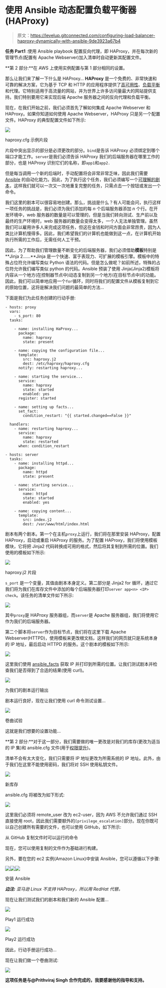 # 使用 Ansible 动态配置负载平衡器(HAProxy)

> 原文：<https://levelup.gitconnected.com/configuring-load-balancer-haproxy-dynamically-with-ansible-9de3923a67b4>

**任务 Part1** :使用 Ansible playbook 配置反向代理，即 HAProxy，并在每次新的管理节点(配置有 Apache Webserver)加入清单时自动更新其配置文件。

**第 2 部分:**在 AWS 上使用实例配置与第 1 部分相同的设置。

那么让我们来了解一下什么是 HAProxy… **HAProxy** 是一个免费的、非常快速和可靠的解决方案，它为基于 TCP 和 HTTP 的应用程序提供了[高可用性](http://en.wikipedia.org/wiki/High_availability)、[负载平衡](http://en.wikipedia.org/wiki/Load_balancer)和代理。它特别适用于高流量的网站，并为世界上许多访问量最大的网站提供支持。我们特别要用它来实现后端 Apache 服务器之间的反向代理和负载平衡。

现在，在我们开始之前，我们必须首先了解如何集成 Apache Webserver 和 HAProxy。如果你知道如何使用 Apache Webserver，HAProxy 只是另一个配置文件。HAProxy 的典型配置文件如下所示:

![](img/ac501f1c27af49582b0d93a7d96a1d7e.png)

haproxy.cfg 示例片段

片段中突出显示的部分是必须更改的部分。`bind`是告诉 HAProxy 必须绑定到哪个端口才能工作。`server`是我们必须告诉 HAProxy 我们的后端服务器在哪里工作的部分，也是 HAProxy 识别它们的名称，即`app1`和`app2.`

但是每当调用一个新的后端时，手动配置将会非常非常乏味，因此我们需要 [Ansible](https://divya-kurothe.medium.com/automation-with-ansible-6661c61a3cee) 的自动化能力。因此，为了执行这个任务，我们必须编写一个[可理解的剧本](https://prithvirajsingh1604.medium.com/configuring-hadoop-with-ansible-how-to-write-a-play-book-24bd9a3648bc)，这样我们就可以一次又一次地重复完整的任务，只需点击一个按钮或发出一个命令。

我们这里的剧本可以很容易地创建。那么，挑战是什么？有人可能会问，执行这样一项任务的挑战是，我们必须为我们添加的每 *n* 个后端服务器添加 *n* 个行。在开发环境中，web 服务器的数量是可以管理的，但是当我们转向测试、生产前以及最终的生产环境时，web 服务器的数量会变得太多，一个人无法单独管理。虽然我们可以雇用许多人来完成这项任务，但这在金钱和时间方面会非常昂贵，因为人类比计算机慢得多。因此，我们希望我们的计算机也能做到这一点，在计算机开始执行所需的工作后，无需任何人工干预。

因此，为了帮助我们管理数量不断变化的后端服务器，我们必须借助**模板**特别是**Jinja 2……**Jinja 是一个快速、富于表现力、可扩展的模板引擎。模板中的特殊占位符允许编写类似 Python 语法的代码。但是怎么做呢？如前所述，特殊的占位符允许我们编写类似 python 的代码。Ansible 预装了使用 Jinja(Jinja2)模板将内容从一个地方(在控制器节点中)动态复制到另一个地方(在目标节点中)的功能。因此，我们可以简单地应用一个`for`循环，同时将我们的配置文件从模板复制到它的原始位置，这将是解决我们问题的最简单的方法…

下面是我们为此任务创建的行动手册:

```
- hosts: proxy
  vars:
    - s_port: 80
  tasks:

    - name: installing HaProxy...
      package:
        name: haproxy
        state: present

    - name: copying the configuration file...
      template:
        src: haproxy.j2
        dest: /etc/haproxy/haproxy.cfg
      notify: restarting haproxy... 

    - name: starting the service...
      service:
        name: haproxy
        state: started
        enabled: yes
      register: started

    - name: setting up facts...
      set_fact:
        condition_restart: "{{ started.changed==False }}"

  handlers:
    - name: restarting haproxy...
      service: 
        name: haproxy
        state: restarted
      when: condition_restart

- hosts: server
  tasks:
    - name: installing httpd...
      package:
        name: httpd
        state: present

    - name: starting service...
      service:
        name: httpd
        state: started
        enabled: yes

    - name: copying content...
      template:
        src: index.j2
        dest: /var/www/html/index.html
```

剧本有两个剧本。第一个在主机`proxy`上运行，我们将在那里安装 HAProxy，配置 HAProxy，启动或重启 HAProxy 的服务。为了配置 HAProxy，我们将使用模板模块，它将把 Jinja2 代码转换成可用的格式，然后将其复制到所需的位置。我们使用的模板如下所示:

![](img/183e7be6446dc79647eaa87588b8552d.png)

haproxy.j2 片段

`s_port` 是一个变量，其值由剧本本身定义。第二部分是 Jinja2 for 循环，通过它我们将为我们在库存文件中添加的每个后端服务器打印`server app<n> <IP> check`。该任务的清单文件如下所示:

![](img/e6a20088cb6f6ee5ea1469d58a99da87.png)

其中`proxy`是 HAProxy 服务器组，而`server`是 Apache 服务器组，我们将使用它作为我们的后端服务器。

第二个脚本将`server`作为目标节点，我们将在这里下载 Apache Webserver(HTTPD)，使用模板来更改根文档，这样我们的网页就只是系统本身的 IP 地址，最后启动 HTTPD 的服务。这个剧本的模板如下所示:

![](img/6fe2d1699cbf9a3e4c0e312485677815.png)

这里我们使用 [ansible_facts](https://docs.ansible.com/ansible/latest/user_guide/playbooks_vars_facts.html) 获取 IP 并打印到所需的位置。让我们测试剧本并检查我们是否得到了合适的结果(使用 curl)。

![](img/32bd235206934b7f38e5f9c93f138b8e.png)

为我们的剧本运行输出

剧本运行良好，现在让我们使用 curl 命令测试设置…

![](img/69a18bcf770e2c6bc441305fb288364e.png)

卷曲试验

这就是我们想要的设置功能…

**第 2 部分:**对于这一部分，我们需要做的唯一更改是对我们的库存(更改为适当的 IP 集)和 ansible.cfg 文件(用于[权限提升](https://docs.ansible.com/ansible/latest/user_guide/become.html))。

清单不会有太大变化，我们只需要将 IP 地址更改为所需系统的 IP 地址。此外，由于我们在这里不能使用密码，我们将对 SSH 使用私钥文件。

![](img/6e13dbd7462d7ea77fd34c95946ad7af.png)

新库存

ansible.cfg 将被改为如下形式:

![](img/cedfafef65ace09ca4c08f104d26fd78.png)

这里我们必须将 remote_user 改为 ec2-user，因为 AWS 不允许我们通过 SSH 直接使用 root，因此我们需要额外的`[privilege_escalation]`部分。现在你既可以自己创建所有需要的文件，也可以使用 GitHub，如下所示:

从 GitHub 复制文件时可以运行的命令

现在，您可以使用复制的文件作为基础进行构建。

另外，要在您的 ec2 实例(Amazon Linux)中安装 Ansible，您可以遵循以下步骤:

![](img/eee963c04a8e58d720311b1e449f26db.png)![](img/021f093b5859f1c919105364bfe9dea6.png)![](img/244db30fef146bd1570912a4fc8a64c6.png)

安装 Ansible

***边注:*** *亚马逊 Linux 不支持 HAProxy，所以用 RedHat 代替。*

现在让我们测试我们的剧本和我们新的 Ansible 配置…

![](img/dac342494ba3ea8731bd4c78cacc5c20.png)

Play1 运行成功

![](img/62b19947ce73dfeab76d3176adf88834.png)

Play2 运行成功

因此，行动手册运行成功…

现在让我们做一个卷曲测试:

![](img/ba108cf4f7d6a14f3972b1036ab02f46.png)

**这项任务是与@Prithviraj Singh 合作完成的，我要感谢他的指导和支持。**